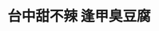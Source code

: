 ---
title: "台中甜不辣 逢甲臭豆腐"
description: "台中甜不辣 逢甲臭豆腐"
layout: shop
keywords:
  - 美食競賽
  - 台灣美食
  - 美食精選
datePublished: "2025-06-30"
dateModified: "2025-07-04"
city: "台中市"
district: "西屯區"
address: "台中市西屯區文華路71號D1"
phone: ""
geo: "24.177482334013394, 120.64628614158246"
google_map: "https://maps.app.goo.gl/MexQMLWA1L2hVbrM6"
footinder: "https://footinder.com.tw/%E5%8F%B0%E4%B8%AD%E5%B8%82%E8%A5%BF%E5%B1%AF%E5%8D%80/362049/"
official: ""
award:
  - name: "夜市王"
    year: "2024"
    entries:
      - nightMarket: "逢甲夜市"
        food_type: "臭豆腐"
        rank: "第八名"

---